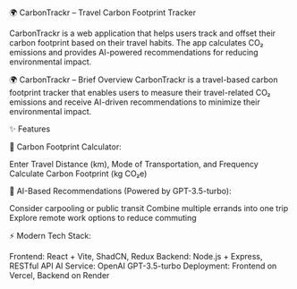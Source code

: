 🌍 CarbonTrackr – Travel Carbon Footprint Tracker

CarbonTrackr is a web application that helps users track and offset their carbon footprint based on their travel habits. The app calculates CO₂ emissions and provides AI-powered recommendations for reducing environmental impact.

🌍 CarbonTrackr – Brief Overview
CarbonTrackr is a travel-based carbon footprint tracker that enables users to measure their travel-related CO₂ emissions and receive AI-driven recommendations to minimize their environmental impact.  

✨ Features
  
🔢 Carbon Footprint Calculator:

Enter Travel Distance (km), Mode of Transportation, and Frequency
Calculate Carbon Footprint (kg CO₂e)

🤖 AI-Based Recommendations (Powered by GPT-3.5-turbo):

Consider carpooling or public transit
Combine multiple errands into one trip
Explore remote work options to reduce commuting

⚡ Modern Tech Stack:

Frontend: React + Vite, ShadCN, Redux
Backend: Node.js + Express, RESTful API
AI Service: OpenAI GPT-3.5-turbo
Deployment: Frontend on Vercel, Backend on Render
